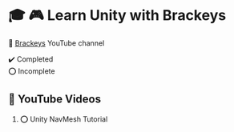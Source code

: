 # :mortar_board: :video_game: Learn Unity with Brackeys

:link: [Brackeys](https://www.youtube.com/c/Brackeys) YouTube channel

:heavy_check_mark: Completed  
:o: Incomplete

## :beginner: YouTube Videos

1. :o: Unity NavMesh Tutorial
